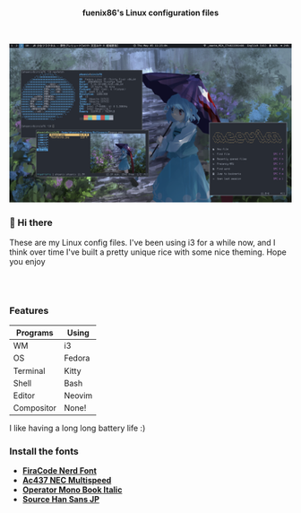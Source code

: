 <h2></h2><br>

<p align="center">
    <b>fuenix86's Linux configuration files</b>
</p>

<h2></h2><br>

<div align="center">
    <img src="rice.png" alt="Rice Preview">
</div>

### 👋 Hi there
These are my Linux config files. I've been using i3 for a while now, and I think over time I've built a pretty unique rice with some nice theming. Hope you enjoy

<h2></h2><br>

### Features
| Programs   | Using             |
| ---------- | ----------------- |
| WM         | i3                |
| OS         | Fedora            |
| Terminal   | Kitty             |
| Shell      | Bash              |
| Editor     | Neovim            |
| Compositor | None!             |

I like having a long long battery life :)

### Install the fonts
+ **[FiraCode Nerd Font](https://github.com/ryanoasis/nerd-fonts/blob/master/patched-fonts/FiraCode/Regular/complete/Fira%20Code%20Regular%20Nerd%20Font%20Complete%20Mono.ttf)**
+ **[Ac437 NEC Multispeed](https://int10h.org/oldschool-pc-fonts/fontlist/font?nec_multispeed)**
+ **[Operator Mono Book Italic](https://fontsfree.net/operator-mono-book-italic-2-font-download.html)**
+ **[Source Han Sans JP](https://pkgs.org/search/?q=sourcehans)**

